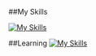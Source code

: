 ##My Skills

[![My Skills](https://skillicons.dev/icons?i=js,html,css,lua)](https://skillicons.dev)

##Learning
[![My Skills](https://skillicons.dev/icons?i=c,cpp)](https://skillicons.dev)
